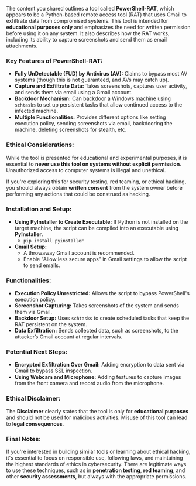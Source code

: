 The content you shared outlines a tool called **PowerShell-RAT**, which appears to be a Python-based remote access tool (RAT) that uses Gmail to exfiltrate data from compromised systems. This tool is intended for **educational purposes only** and emphasizes the need for written permission before using it on any system. It also describes how the RAT works, including its ability to capture screenshots and send them as email attachments.

### Key Features of PowerShell-RAT:
- **Fully UnDetectable (FUD) by Antivirus (AV):** Claims to bypass most AV systems (though this is not guaranteed, and AVs may catch up).
- **Capture and Exfiltrate Data:** Takes screenshots, captures user activity, and sends them via email using a Gmail account.
- **Backdoor Mechanism:** Can backdoor a Windows machine using `schtasks` to set up persistent tasks that allow continued access to the infected machine.
- **Multiple Functionalities:** Provides different options like setting execution policy, sending screenshots via email, backdooring the machine, deleting screenshots for stealth, etc.

### Ethical Considerations:
While the tool is presented for educational and experimental purposes, it is essential to **never use this tool on systems without explicit permission**. Unauthorized access to computer systems is illegal and unethical.

If you're exploring this for security testing, red teaming, or ethical hacking, you should always obtain **written consent** from the system owner before performing any actions that could be construed as hacking.

### Installation and Setup:
- **Using PyInstaller to Create Executable:** If Python is not installed on the target machine, the script can be compiled into an executable using **PyInstaller**.
  - `pip install pyinstaller`
- **Gmail Setup:**
  - A throwaway Gmail account is recommended.
  - Enable "Allow less secure apps" in Gmail settings to allow the script to send emails.

### Functionalities:
- **Execution Policy Unrestricted:** Allows the script to bypass PowerShell's execution policy.
- **Screenshot Capturing:** Takes screenshots of the system and sends them via Gmail.
- **Backdoor Setup:** Uses `schtasks` to create scheduled tasks that keep the RAT persistent on the system.
- **Data Exfiltration:** Sends collected data, such as screenshots, to the attacker’s Gmail account at regular intervals.

### Potential Next Steps:
- **Encrypted Exfiltration Over Gmail:** Adding encryption to data sent via Gmail to bypass SSL inspection.
- **Using Webcam and Microphone:** Adding features to capture images from the front camera and record audio from the microphone.

### Ethical Disclaimer:
The **Disclaimer** clearly states that the tool is only for **educational purposes** and should not be used for malicious activities. Misuse of this tool can lead to **legal consequences**.

### Final Notes:
If you're interested in building similar tools or learning about ethical hacking, it's essential to focus on responsible use, following laws, and maintaining the highest standards of ethics in cybersecurity. There are legitimate ways to use these techniques, such as in **penetration testing**, **red teaming**, and other **security assessments**, but always with the appropriate permissions.

